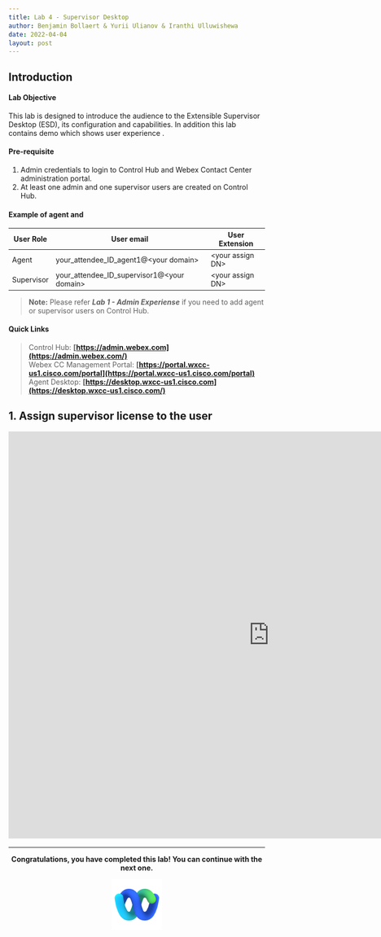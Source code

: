 ```yaml
---
title: Lab 4 - Supervisor Desktop
author: Benjamin Bollaert & Yurii Ulianov & Iranthi Ulluwishewa
date: 2022-04-04
layout: post
---
```


## **Introduction**

#### **Lab Objective**

This lab is designed to introduce the audience to the Extensible Supervisor Desktop (ESD), its configuration and capabilities. In addition this lab contains demo which shows user experience .

#### **Pre-requisite**

1.  Admin credentials to login to Control Hub and Webex Contact Center administration portal.
2.  At least one admin and one supervisor users are created on Control Hub.

#### Example of agent and 

| **User Role** | **User email**                                                                | **User Extension** |
| ------------- | ----------------------------------------------------------------------------- | ------------------ |
| Agent         | <w class = "attendee-class">your_attendee_ID</w>\_agent1@\<your domain\>      | \<your assign DN\> |
| Supervisor    | <w class = "attendee-class">your_attendee_ID</w>\_supervisor1@\<your domain\> | \<your assign DN\> |

>**Note:** Please refer ***Lab 1 - Admin Experiense*** if you need to add agent or supervisor users on Control Hub.

#### Quick Links

> Control Hub: **[https://admin.webex.com](https://admin.webex.com/)**  
> Webex CC Management Portal: **[https://portal.wxcc-us1.cisco.com/portal](https://portal.wxcc-us1.cisco.com/portal)**  
> Agent Desktop: **[https://desktop.wxcc-us1.cisco.com](https://desktop.wxcc-us1.cisco.com/)**  

## **1. Assign supervisor license to the user**




<iframe width="1024" height="800" src="https://app.smartsheet.com/b/form/adb4f91491ec4a4a9c2dc106c7b65db0" title="Webex Contact Center – Partner Survey" frameborder="0" allow="accelerometer; clipboard-write; gyroscope; picture-in-picture" allowfullscreen></iframe>




---


<p style="text-align:center"><strong>Congratulations, you have completed this lab! You can continue with the next one.</strong></p>
		
<p style="text-align:center;"><img src="/assets/gitbook/images/webex.png" width="100"></p>	

